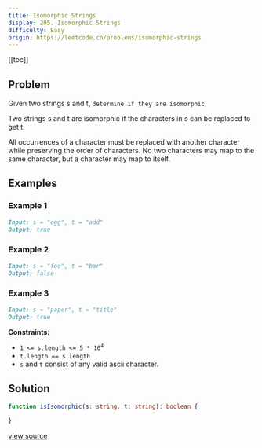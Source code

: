 ```yaml
---
title: Isomorphic Strings
display: 205. Isomorphic Strings
difficulty: Easy
origin: https://leetcode.cn/problems/isomorphic-strings
---
```


[[toc]]

## Problem

Given two strings s and t, `determine if they are isomorphic`.

Two strings s and t are isomorphic if the characters in s can be replaced to get t.

All occurrences of a character must be replaced with another character while preserving the order of characters. No two characters may map to the same character, but a character may map to itself.

## Examples

### Example 1

```md
Input: s = "egg", t = "add"
Output: true
```

### Example 2

```md
Input: s = "foo", t = "bar"
Output: false
```

### Example 3

```md
Input: s = "paper", t = "title"
Output: true
```

**Constraints:**

- <code>1 &lt;= s.length &lt;= 5 * 10<sup>4</sup></code>
- <code>t.length == s.length</code>
- <code>s</code> and <code>t</code> consist of any valid ascii character.

## Solution

```ts
function isIsomorphic(s: string, t: string): boolean {

}
```

[view source](https://leetcode.cn/problems/isomorphic-strings)
